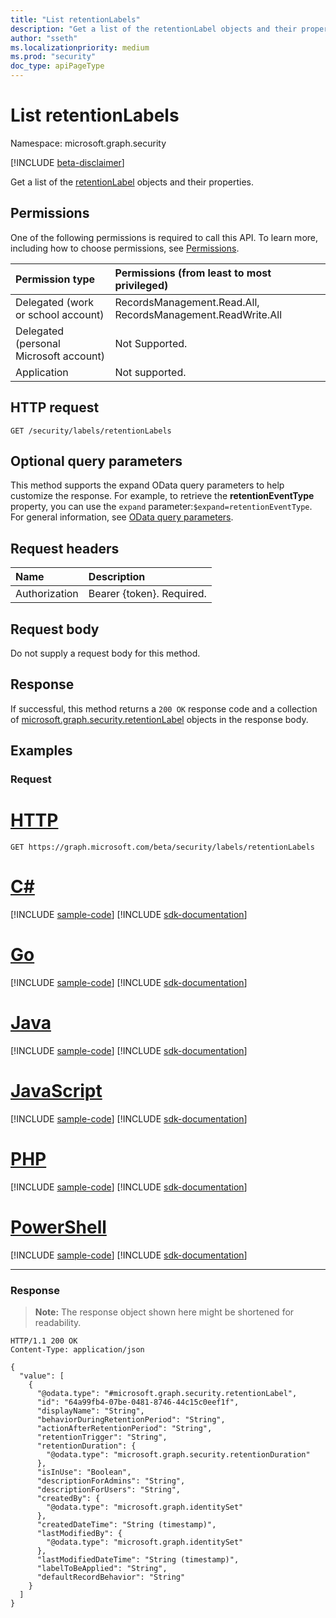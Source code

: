 ```yaml
---
title: "List retentionLabels"
description: "Get a list of the retentionLabel objects and their properties."
author: "sseth"
ms.localizationpriority: medium
ms.prod: "security"
doc_type: apiPageType
---
```


# List retentionLabels
Namespace: microsoft.graph.security

[!INCLUDE [beta-disclaimer](../../includes/beta-disclaimer.md)]

Get a list of the [retentionLabel](../resources/security-retentionlabel.md) objects and their properties.

## Permissions
One of the following permissions is required to call this API. To learn more, including how to choose permissions, see [Permissions](/graph/permissions-reference).

|Permission type|Permissions (from least to most privileged)|
|:---|:---|
|Delegated (work or school account)|RecordsManagement.Read.All, RecordsManagement.ReadWrite.All|
|Delegated (personal Microsoft account)|Not Supported.|
|Application|Not supported.|

## HTTP request

<!-- {
  "blockType": "ignored"
}
-->
``` http
GET /security/labels/retentionLabels
```

## Optional query parameters
This method supports the expand OData query parameters to help customize the response.  For example, to retrieve the **retentionEventType** property, you can use the `expand` parameter:`$expand=retentionEventType`. For general information, see [OData query parameters](/graph/query-parameters).

## Request headers
|Name|Description|
|:---|:---|
|Authorization|Bearer {token}. Required.|

## Request body
Do not supply a request body for this method.

## Response

If successful, this method returns a `200 OK` response code and a collection of [microsoft.graph.security.retentionLabel](../resources/security-retentionlabel.md) objects in the response body.

## Examples

### Request

# [HTTP](#tab/http)
<!-- {
  "blockType": "request",
  "name": "list_retentionlabel"
}
-->
``` http
GET https://graph.microsoft.com/beta/security/labels/retentionLabels
```

# [C#](#tab/csharp)
[!INCLUDE [sample-code](../includes/snippets/csharp/list-retentionlabel-csharp-snippets.md)]
[!INCLUDE [sdk-documentation](../includes/snippets/snippets-sdk-documentation-link.md)]

# [Go](#tab/go)
[!INCLUDE [sample-code](../includes/snippets/go/list-retentionlabel-go-snippets.md)]
[!INCLUDE [sdk-documentation](../includes/snippets/snippets-sdk-documentation-link.md)]

# [Java](#tab/java)
[!INCLUDE [sample-code](../includes/snippets/java/list-retentionlabel-java-snippets.md)]
[!INCLUDE [sdk-documentation](../includes/snippets/snippets-sdk-documentation-link.md)]

# [JavaScript](#tab/javascript)
[!INCLUDE [sample-code](../includes/snippets/javascript/list-retentionlabel-javascript-snippets.md)]
[!INCLUDE [sdk-documentation](../includes/snippets/snippets-sdk-documentation-link.md)]

# [PHP](#tab/php)
[!INCLUDE [sample-code](../includes/snippets/php/list-retentionlabel-php-snippets.md)]
[!INCLUDE [sdk-documentation](../includes/snippets/snippets-sdk-documentation-link.md)]

# [PowerShell](#tab/powershell)
[!INCLUDE [sample-code](../includes/snippets/powershell/list-retentionlabel-powershell-snippets.md)]
[!INCLUDE [sdk-documentation](../includes/snippets/snippets-sdk-documentation-link.md)]

---

### Response
>**Note:** The response object shown here might be shortened for readability.
<!-- {
  "blockType": "response",
  "truncated": true,
  "@odata.type": "Collection(microsoft.graph.security.retentionLabel)"
}
-->
``` http
HTTP/1.1 200 OK
Content-Type: application/json

{
  "value": [
    {
      "@odata.type": "#microsoft.graph.security.retentionLabel",
      "id": "64a99fb4-07be-0481-8746-44c15c0eef1f",
      "displayName": "String",
      "behaviorDuringRetentionPeriod": "String",
      "actionAfterRetentionPeriod": "String",
      "retentionTrigger": "String",
      "retentionDuration": {
        "@odata.type": "microsoft.graph.security.retentionDuration"
      },
      "isInUse": "Boolean",
      "descriptionForAdmins": "String",
      "descriptionForUsers": "String",
      "createdBy": {
        "@odata.type": "microsoft.graph.identitySet"
      },
      "createdDateTime": "String (timestamp)",
      "lastModifiedBy": {
        "@odata.type": "microsoft.graph.identitySet"
      },
      "lastModifiedDateTime": "String (timestamp)",
      "labelToBeApplied": "String",
      "defaultRecordBehavior": "String"
    }
  ]
}
```


